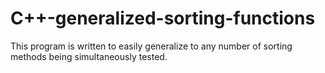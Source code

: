 # C++-generalized-sorting-functions
This program is written to easily generalize to any number of sorting methods being simultaneously tested. 
